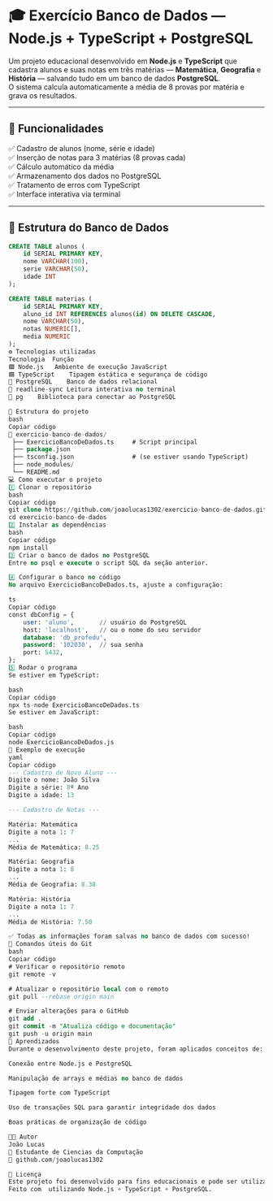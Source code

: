 # 🎓 Exercício Banco de Dados — Node.js + TypeScript + PostgreSQL

Um projeto educacional desenvolvido em **Node.js** e **TypeScript** que cadastra alunos e suas notas em três matérias — **Matemática**, **Geografia** e **História** — salvando tudo em um banco de dados **PostgreSQL**.  
O sistema calcula automaticamente a média de 8 provas por matéria e grava os resultados.

---

## 🚀 Funcionalidades

✅ Cadastro de alunos (nome, série e idade)  
✅ Inserção de notas para 3 matérias (8 provas cada)  
✅ Cálculo automático da média  
✅ Armazenamento dos dados no PostgreSQL  
✅ Tratamento de erros com TypeScript  
✅ Interface interativa via terminal  

---

## 🧠 Estrutura do Banco de Dados

```sql
CREATE TABLE alunos (
    id SERIAL PRIMARY KEY,
    nome VARCHAR(100),
    serie VARCHAR(50),
    idade INT
);

CREATE TABLE materias (
    id SERIAL PRIMARY KEY,
    aluno_id INT REFERENCES alunos(id) ON DELETE CASCADE,
    nome VARCHAR(50),
    notas NUMERIC[],
    media NUMERIC
);
⚙️ Tecnologias utilizadas
Tecnologia	Função
🟩 Node.js	Ambiente de execução JavaScript
🟦 TypeScript	Tipagem estática e segurança de código
🐘 PostgreSQL	Banco de dados relacional
💬 readline-sync	Leitura interativa no terminal
🔌 pg	Biblioteca para conectar ao PostgreSQL

🧩 Estrutura do projeto
bash
Copiar código
📂 exercicio-banco-de-dados/
 ├── ExercicioBancoDeDados.ts     # Script principal
 ├── package.json
 ├── tsconfig.json                # (se estiver usando TypeScript)
 ├── node_modules/
 └── README.md
💻 Como executar o projeto
1️⃣ Clonar o repositório
bash
Copiar código
git clone https://github.com/joaolucas1302/exercicio-banco-de-dados.git
cd exercicio-banco-de-dados
2️⃣ Instalar as dependências
bash
Copiar código
npm install
3️⃣ Criar o banco de dados no PostgreSQL
Entre no psql e execute o script SQL da seção anterior.

4️⃣ Configurar o banco no código
No arquivo ExercicioBancoDeDados.ts, ajuste a configuração:

ts
Copiar código
const dbConfig = {
    user: 'aluno',       // usuário do PostgreSQL
    host: 'localhost',   // ou o nome do seu servidor
    database: 'db_profedu',
    password: '102030',  // sua senha
    port: 5432,
};
5️⃣ Rodar o programa
Se estiver em TypeScript:

bash
Copiar código
npx ts-node ExercicioBancoDeDados.ts
Se estiver em JavaScript:

bash
Copiar código
node ExercicioBancoDeDados.js
🧮 Exemplo de execução
yaml
Copiar código
--- Cadastro de Novo Aluno ---
Digite o nome: João Silva
Digite a série: 8º Ano
Digite a idade: 13

--- Cadastro de Notas ---

Matéria: Matemática
Digite a nota 1: 7
...
Média de Matemática: 8.25

Matéria: Geografia
Digite a nota 1: 8
...
Média de Geografia: 8.38

Matéria: História
Digite a nota 1: 7
...
Média de História: 7.50

✅ Todas as informações foram salvas no banco de dados com sucesso!
🧰 Comandos úteis do Git
bash
Copiar código
# Verificar o repositório remoto
git remote -v

# Atualizar o repositório local com o remoto
git pull --rebase origin main

# Enviar alterações para o GitHub
git add .
git commit -m "Atualiza código e documentação"
git push -u origin main
📘 Aprendizados
Durante o desenvolvimento deste projeto, foram aplicados conceitos de:

Conexão entre Node.js e PostgreSQL

Manipulação de arrays e médias no banco de dados

Tipagem forte com TypeScript

Uso de transações SQL para garantir integridade dos dados

Boas práticas de organização de código

🧑‍💻 Autor
João Lucas
📍 Estudante de Ciencias da Computação
🔗 github.com/joaolucas1302

📜 Licença
Este projeto foi desenvolvido para fins educacionais e pode ser utilizado livremente para estudo e aprendizado.
Feito com  utilizando Node.js + TypeScript + PostgreSQL.
